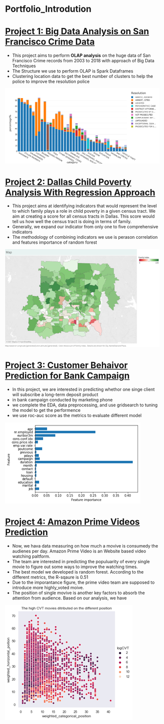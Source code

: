 # Portfolio_Introdution

# [Project 1: Big Data Analysis on San Francisco Crime Data](https://databricks-prod-cloudfront.cloud.databricks.com/public/4027ec902e239c93eaaa8714f173bcfc/4180839976313880/2327985936119052/456269828228637/latest.html)
* This project aims to perform **OLAP analysis** on the huge data of San Francisco Crime records from 2003 to 2018 with approach of Big Data Techniques
* The Structure we use to perform OLAP is Spark Dataframes 
* Clustering location data to get the best number of clusters to help the police to improve the resolution police

![](/images/sf_p1.png)


# [Project 2: Dallas Child Poverty Analysis With Regression Approach](https://github.com/treerway/DallasPoverty/blob/master/%5BCPAL%5D%20Group%204%269%20Final%20Python%20Code.ipynb)
* This project aims at identifying indicators that would represent the level to which family plays a role in child poverty in a given census tract. We aim at creating a score for all census tracts in Dallas. This score would tell us how well the census tract is doing in terms of family.
* Generally, we expand our indicator from only one to five comprehensive indicators
* The methodology of combining indicators we use is perason correlation and features importance of random forest 

![](/images/Map.png)

# [Project 3: Customer Behaivor Prediction for Bank Campaign](https://github.com/treerway/Bank_Campagin/blob/main/projec1_classification.ipynb)
* In this project, we are interested in predicting whethor one singe client will subscribe a long-term deposit product 
* in bank campaign conducted by marketing phone
* we complete the EDA, data preprocessing, and use gridsearch to tuning the model to get the performence 
* we use roc-auc score as the metrics to evaluate different model

![](/images/bak_cam.png)

# [Project 4: Amazon Prime Videos Prediction](https://github.com/treerway/Amazon_Prime_Video/blob/main/Amazon_Prime_Video_Analysis.ipynb)
* Now, we hava data measuring on how much a movive is consumedy the audienes per day. Amazon Prime Video is an Website based video watching paltform. 
* The team are interested in predicting the populuarity of every single movie to figure out some ways to improve the watching times.
* The best model we developed is random forest. According to the different metrics, the R-sqaure is 0.51
* Due to the imporantance figure, the prime video team are supposed to introduce more highly_voted moive.
* The position of single movive is another key factors to absorb the attention from audience. Based on our analysis, we have

![](/images/plot_final.png) 
